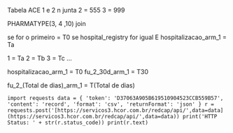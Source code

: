Tabela ACE 1 e 2 n junta
2 = 555
3 = 999

PHARMATYPE(3, 4 ,10) join


se for o primeiro  = T0
se hospital_registry for igual  E hospitalizacao_arm_1 = Ta

1 = Ta
2 = Tb
3 = Tc
...


hospitalizacao_arm_1 = T0
fu_2_30d_arm_1 = T30

fu_2_(Total de dias)_arm_1 = T(Total de dias)


```
import requests data = { 'token': 'D37063A905B619510904523CCB559B57', 'content': 'record', 'format': 'csv', 'returnFormat': 'json' } r = requests.post('[https://servicos3.hcor.com.br/redcap/api/',data=data](https://servicos3.hcor.com.br/redcap/api/',data=data)) print('HTTP Status: ' + str(r.status_code)) print(r.text)
````




